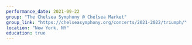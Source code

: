 ```yaml
---
performance_date: 2021-09-22
group: "The Chelsea Symphony @ Chelsea Market"
group_link: "https://chelseasymphony.org/concerts/2021-2022/triumph/"
location: "New York, NY"
education: true
---
```

